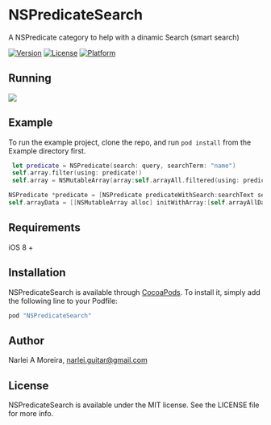 # NSPredicateSearch

A NSPredicate category to help with a dinamic Search (smart search)

[![Version](https://img.shields.io/cocoapods/v/NSPredicateSearch.svg?style=flat)](http://cocoapods.org/pods/NSPredicateSearch)
[![License](https://img.shields.io/cocoapods/l/NSPredicateSearch.svg?style=flat)](http://cocoapods.org/pods/NSPredicateSearch)
[![Platform](https://img.shields.io/cocoapods/p/NSPredicateSearch.svg?style=flat)](http://cocoapods.org/pods/NSPredicateSearch)

## Running 

![](use.gif) 


## Example

To run the example project, clone the repo, and run `pod install` from the Example directory first.


````Swift
 let predicate = NSPredicate(search: query, searchTerm: "name")
 self.array.filter(using: predicate!)
 self.array = NSMutableArray(array:self.arrayAll.filtered(using: predicate!))

````

````Objective-C
NSPredicate *predicate = [NSPredicate predicateWithSearch:searchText searchTerm:@"searchTerms"];
self.arrayData = [[NSMutableArray alloc] initWithArray:[self.arrayAllData filteredArrayUsingPredicate:predicate]];
````

## Requirements
iOS 8 +

## Installation

NSPredicateSearch is available through [CocoaPods](http://cocoapods.org). To install
it, simply add the following line to your Podfile:

```ruby
pod "NSPredicateSearch"
```

## Author

Narlei A Moreira, narlei.guitar@gmail.com

## License

NSPredicateSearch is available under the MIT license. See the LICENSE file for more info.
